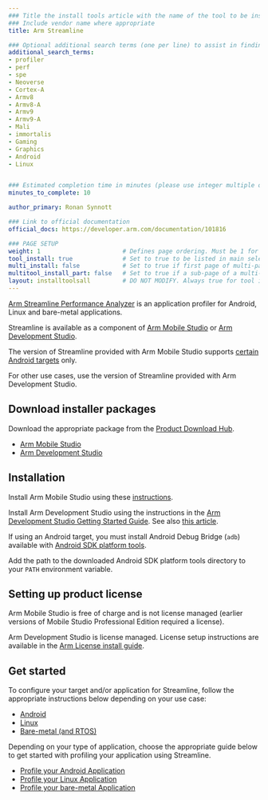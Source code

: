 ```yaml
---
### Title the install tools article with the name of the tool to be installed
### Include vendor name where appropriate
title: Arm Streamline

### Optional additional search terms (one per line) to assist in finding the article
additional_search_terms:
- profiler
- perf
- spe
- Neoverse
- Cortex-A
- Armv8
- Armv8-A
- Armv9
- Armv9-A
- Mali
- immortalis
- Gaming
- Graphics
- Android
- Linux


### Estimated completion time in minutes (please use integer multiple of 5)
minutes_to_complete: 10

author_primary: Ronan Synnott

### Link to official documentation
official_docs: https://developer.arm.com/documentation/101816

### PAGE SETUP
weight: 1                       # Defines page ordering. Must be 1 for first (or only) page.
tool_install: true              # Set to true to be listed in main selection page, else false
multi_install: false            # Set to true if first page of multi-page article, else false
multitool_install_part: false   # Set to true if a sub-page of a multi-page article, else false
layout: installtoolsall         # DO NOT MODIFY. Always true for tool install articles
---
```

[Arm Streamline Performance Analyzer](https://developer.arm.com/Tools%20and%20Software/Streamline%20Performance%20Analyzer) is an application profiler for Android, Linux and bare-metal applications.

Streamline is available as a component of [Arm Mobile Studio](https://developer.arm.com/Tools%20and%20Software/Arm%20Mobile%20Studio) or [Arm Development Studio](https://developer.arm.com/Tools%20and%20Software/Arm%20Development%20Studio).

The version of Streamline provided with Arm Mobile Studio supports [certain Android targets](https://developer.arm.com/Tools%20and%20Software/Arm%20Mobile%20Studio#Supported-Devices) only.

For other use cases, use the version of Streamline provided with Arm Development Studio.

## Download installer packages

Download the appropriate package from the [Product Download Hub](https://developer.arm.com/downloads).

 - [Arm Mobile Studio](https://developer.arm.com/downloads/view/MOBST-PRO0)
 - [Arm Development Studio](https://developer.arm.com/downloads/view/DS000B)

## Installation

Install Arm Mobile Studio using these [instructions](https://developer.arm.com/documentation/102526).

Install Arm Development Studio using the instructions in the [Arm Development Studio Getting Started Guide](https://developer.arm.com/documentation/101469/latest/Installing-and-configuring-Arm-Development-Studio). See also [this article](../armds/).

If using an Android target, you must install Android Debug Bridge (`adb`) available with [Android SDK platform tools](https://developer.android.com/studio/releases/platform-tools).

Add the path to the downloaded Android SDK platform tools directory to your `PATH` environment variable.

## Setting up product license

Arm Mobile Studio is free of charge and is not license managed (earlier versions of Mobile Studio Professional Edition required a license).

Arm Development Studio is license managed. License setup instructions are available in the [Arm License install guide](../license/).

## Get started

To configure your target and/or application for Streamline, follow the appropriate instructions below depending on your use case:

 - [Android](https://developer.arm.com/documentation/101813)
 - [Linux](https://developer.arm.com/documentation/101814)
 - [Bare-metal (and RTOS)](https://developer.arm.com/documentation/101815)

Depending on your type of application, choose the appropriate guide below to get started with profiling your application using Streamline.

- [Profile your Android Application](https://developer.arm.com/documentation/101816/latest/Getting-started-with-Streamline/Profile-your-Android-application)
- [Profile your Linux Application](https://developer.arm.com/documentation/101816/latest/Getting-started-with-Streamline/Profile-your-Linux-application)
- [Profile your bare-metal Application](https://developer.arm.com/documentation/101816/latest/Getting-started-with-Streamline/Profile-your-bare-metal-application)
